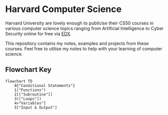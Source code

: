 # Harvard Computer Science

Harvard University are lovely enough to publicise their CS50 courses in various computer science topics ranging
from Artificial Intelligence to Cyber Security online for free via [EDX](https://www.edx.org/cs50).

This repository contains my notes, examples and projects from these courses. Feel free to utilise my notes to
help with your learning of computer science.

## Flowchart Key

```mermaid
flowchart TD
    0{"Conditional Statements"}
    1("Functions")
    2[["Subroutine"]]
    3(["Loops"])
    4>"Variables"]
    5["Input & Output"]
```

